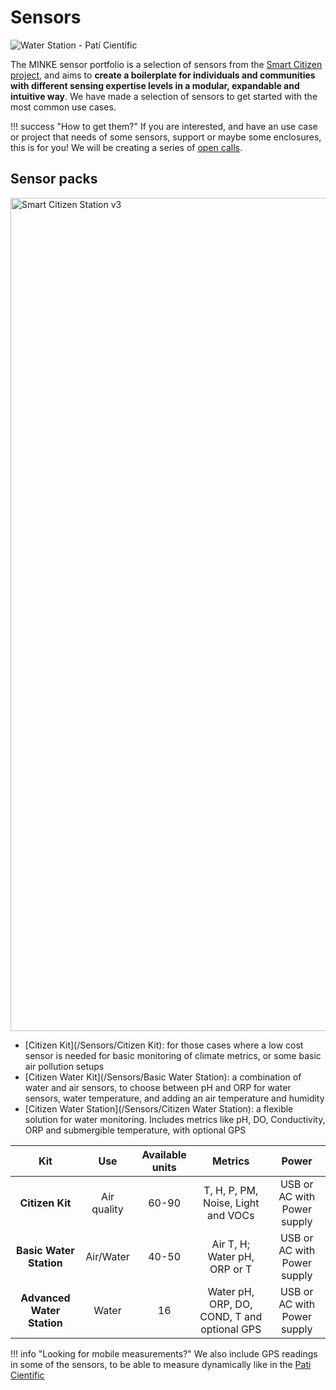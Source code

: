 Sensors
=====================

<img src="https://live.staticflickr.com/65535/51124639732_90241111a9_k.jpg" alt="Water Station - Patí Científic">

The MINKE sensor portfolio is a selection of sensors from the [Smart Citizen project](https://docs.smartcitizen.me), and aims to **create a boilerplate for individuals and communities with different sensing expertise levels in a modular, expandable and intuitive way**. We have made a selection of sensors to get started with the most common use cases.

!!! success "How to get them?"
    If you are interested, and have an use case or project that needs of some sensors, support or maybe some enclosures, this is for you! We will be creating a series of [open calls](https://minke.eu/services/apply-for-tna-va/).

## Sensor packs

<img src="https://live.staticflickr.com/65535/50977039556_541c4727a6_k.jpg" width="2000" height="1333" alt="Smart Citizen Station v3">

- [Citizen Kit](/Sensors/Citizen Kit): for those cases where a low cost sensor is needed for basic monitoring of climate metrics, or some basic air pollution setups
- [Citizen Water Kit](/Sensors/Basic Water Station): a combination of water and air sensors, to choose between pH and ORP for water sensors, water temperature, and adding an air temperature and humidity
- [Citizen Water Station](/Sensors/Citizen Water Station): a flexible solution for water monitoring. Includes metrics like pH, DO, Conductivity, ORP and submergible temperature, with optional GPS


| **Kit** | **Use** | **Available units** | **Metrics** | **Power** |
| :-: |:-: |:-: |:-: |:-: |
| **Citizen Kit** | Air quality | 60-90 |  T, H, P, PM, Noise, Light and VOCs | USB or AC with Power supply |
| **Basic Water Station** | Air/Water | 40-50 |  Air T, H; Water pH, ORP or T  | USB or AC with Power supply |
| **Advanced Water Station** | Water | 16 |  Water pH, ORP, DO, COND, T and optional GPS | USB or AC with Power supply |

!!! info "Looking for mobile measurements?"
    We also include GPS readings in some of the sensors, to be able to measure dynamically like in the [Pati Cientific](https://paticientific.org/)

